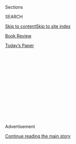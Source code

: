 <div id="app">

<div>

<div>

<div>

<div class="NYTAppHideMasthead css-1q2w90k e1suatyy0">

<div class="section css-ui9rw0 e1suatyy2">

<div class="css-eph4ug er09x8g0">

<div class="css-6n7j50">

</div>

<span class="css-1dv1kvn">Sections</span>

<div class="css-10488qs">

<span class="css-1dv1kvn">SEARCH</span>

</div>

[Skip to content](#site-content)[Skip to site index](#site-index)

</div>

<div id="masthead-section-label" class="css-1wr3we4 eaxe0e00">

[Book
Review](https://www.nytimes3xbfgragh.onion/section/books/review)

</div>

<div class="css-10698na e1huz5gh0">

</div>

</div>

<div id="masthead-bar-one" class="section hasLinks css-15hmgas e1csuq9d3">

<div class="css-uqyvli e1csuq9d0">

</div>

<div class="css-1uqjmks e1csuq9d1">

</div>

<div class="css-9e9ivx">

[](https://myaccount.nytimes3xbfgragh.onion/auth/login?response_type=cookie&client_id=vi)

</div>

<div class="css-1bvtpon e1csuq9d2">

[Today’s
Paper](https://www.nytimes3xbfgragh.onion/section/todayspaper)

</div>

</div>

</div>

</div>

<div data-aria-hidden="false">

<div id="site-content" data-role="main">

<div>

<div class="css-1aor85t" style="opacity:0.000000001;z-index:-1;visibility:hidden">

<div class="css-1hqnpie">

<div class="css-epjblv">

<span class="css-17xtcya">[Book
Review](/section/books/review)</span><span class="css-x15j1o">|</span><span class="css-fwqvlz">Bodies
of
Evidence</span>

</div>

<div class="css-k008qs">

<div class="css-1iwv8en">

<span class="css-18z7m18"></span>

<div>

</div>

</div>

<span class="css-1n6z4y">https://nyti.ms/2Rf0inI</span>

<div class="css-1705lsu">

<div class="css-4xjgmj">

<div class="css-4skfbu" data-role="toolbar" data-aria-label="Social Media Share buttons, Save button, and Comments Panel with current comment count" data-testid="share-tools">

  - 
  - 
  - 
  - 
    
    <div class="css-6n7j50">
    
    </div>

  - 

</div>

</div>

</div>

</div>

</div>

</div>

<div class="css-13pd83m">

</div>

<div id="top-wrapper" class="css-1sy8kpn">

<div id="top-slug" class="css-l9onyx">

Advertisement

</div>

[Continue reading the main
story](#after-top)

<div class="ad top-wrapper" style="text-align:center;height:100%;display:block;min-height:250px">

<div id="top" class="place-ad" data-position="top" data-size-key="top">

</div>

</div>

<div id="after-top">

</div>

</div>

<div id="sponsor-wrapper" class="css-1hyfx7x">

<div id="sponsor-slug" class="css-19vbshk">

Supported by

</div>

[Continue reading the main
story](#after-sponsor)

<div id="sponsor" class="ad sponsor-wrapper" style="text-align:center;height:100%;display:block">

</div>

<div id="after-sponsor">

</div>

</div>

[Crime](/column/crime "Crime")

<div class="css-1vkm6nb ehdk2mb0">

# Bodies of Evidence

</div>

<div class="css-79elbk" data-testid="photoviewer-wrapper">

<div class="css-z3e15g" data-testid="photoviewer-wrapper-hidden">

</div>

<div class="css-1a48zt4 ehw59r15" data-testid="photoviewer-children">

![<span class="css-cnj6d5 e1z0qqy90" itemprop="copyrightHolder"><span class="css-1ly73wi e1tej78p0">Credit...</span><span><span>Pablo
Amargo</span></span></span>](https://static01.graylady3jvrrxbe.onion/images/2020/09/20/books/review/20Crime/20Crime-articleLarge.jpg?quality=75&auto=webp&disable=upscale)

</div>

</div>

<div class="css-xt80pu e12qa4dv0">

<div class="css-18e8msd">

<div class="css-vp77d3 epjyd6m0">

<div class="css-1baulvz">

By <span class="css-1baulvz last-byline" itemprop="name">Marilyn
Stasio</span>

</div>

</div>

  - Sept. 11,
    2020

  - 
    
    <div class="css-4xjgmj">
    
    <div class="css-d8bdto" data-role="toolbar" data-aria-label="Social Media Share buttons, Save button, and Comments Panel with current comment count" data-testid="share-tools">
    
      - 
      - 
      - 
      - 
        
        <div class="css-6n7j50">
        
        </div>
    
      - 
    
    </div>
    
    </div>

</div>

</div>

<div class="section meteredContent css-1r7ky0e" name="articleBody" itemprop="articleBody">

<div class="css-1fanzo5 StoryBodyCompanionColumn">

<div class="css-53u6y8">

What’s a wobble? you ask. In Victorian England, it was a grueling,
six-day speedwalking race, a fad that also became popular in America.
This eccentric sport inspired Peter Lovesey’s first murder mystery,
“[Wobble to
Death](https://www.theguardian.com/science/blog/2012/jun/19/sports-doping-victorian-style),”
originally published in 1970.

To mark the 50th anniversary of the novel, Lovesey has written a
companion piece, **THE FINISHER (Soho Crime, 353 pp., $27.95),** about
another footrace and another murder that becomes a baffling case for his
enduring series detective, Peter Diamond of the Bath police. That
classically designed English city might not seem like the ideal setting
for a marathon. But Lovesey knows his city intimately, and once the
5,000 or so entrants are off and running — along with “the pirates,
pantomime horses, fairies, carrots, bananas, spacemen, dinosaurs” and
other costumed entrants running for the fun of it — he treats us to
lovingly detailed descriptions of the civic highlights. The runners he
follows are an interesting cross section of the citizenry, from Maeve
Kelly, a primary schoolteacher whose drab life gets its sparkle after
she takes up running, to an illegal immigrant named Spiro, who escapes
virtual slavery in his native Albania only to find himself running for
his life in Bath.

Lovesey is careful to remind us that Bath holds hidden secrets behind
its gracious Georgian architecture. “It offers unrivaled facilities for
getting rid of unwanted corpses,” he says. “Beneath the creamy,
sun-kissed squares, crescents and terraces is a rat-infested underworld
undreamed of by most visitors.” This is the secret world traveled by
“the Finisher,” a murderer who leaves no traces because of his
intimate knowledge of the city’s “dark, dank warren of cellars, vaults,
culverts, sewers and drains.” The light and dark imagery is a fixture of
Lovesey’s Bath novels, in which life is lived on many levels, some in
full sunshine and others buried in shadow.

It’s the middle of winter in Matt Goldman’s **DEAD WEST (Forge, 320 pp.,
$26.99),** and Minnesota temperatures are below zero. That’s reason
enough for Goldman’s engaging private eye, Nils Shapiro, to jump on an
assignment that will take him to warm and sunny Los Angeles. The job
seems like a no-brainer; all he has to do is reassure his client that
her grandson, Ebben Mayer, hasn’t blown his $50 million inheritance on
something stupid, like the movie business. But when he gets to
California, Shapiro finds Ebben mourning the suspicious death of his
fiancée and deeply invested in a film.

</div>

</div>

<div class="css-1fanzo5 StoryBodyCompanionColumn">

<div class="css-53u6y8">

Always a clever writer, Goldman is flat-out hilarious when he’s
satirizing Hollywood hustlers and their outlandish projects. In this
town, he notes, even a Russian gangster has a screenplay in his trunk.
(“Russian tragedy. Will make you cry.”) Individually, these agents,
managers, writers, producers, et al. are endearingly awful; but
observing them in groups — pitching ideas, taking meetings and poisoning
their best friends — is too funny for words.

Let’s say you want to isolate a group of people from the outside world.
Where would you put them? A ship at sea would work. [So would a mansion
in the Scottish
Highlands](https://www.nytimes3xbfgragh.onion/2019/07/17/books/review/the-whisper-man-alex-north-turn-of-the-key-ruth-ware-adrian-mckinty-chain.html).[Ruth
Ware](https://www.nytimes3xbfgragh.onion/2016/08/07/books/review/inside-the-list.html)
has already used those settings, so she sets the bar higher in **ONE BY
ONE (Scout Press, 372 pp., $27.99)** by burying her principal players in
an Alpine chalet beneath an avalanche.

“There is a definite gilded quality to this group,” Ware writes. They’re
an insufferable lot for the most part, especially when they’re fighting
over stock shares, so that lovely avalanche can’t arrive soon enough.
One awed observer sees “what looks like a wall of snow coming down. But
not a wall — that implies something solid. This is something else. A
boiling mass that is air and ice and earth all rolled together.”

Happily, most of these twits know how to ski, so there are stunning
scenes on the mountain as, one by one, they fall off cliffs, plunge into
ravines and tumble into snowbanks. Readers will recognize the obvious
homage to Agatha Christie’s “And Then There Were None,” but with enough
ingenious twists to make this whodunit another triumph for Ware.

My idea of a good psychological suspense story is one that messes with
your head. No cheap thrills, just lots of disorienting plot twists that
have you doubting your own mental faculties. **AN INCONVENIENT WOMAN
(Scarlet, 312 pp., $25.95),** a remarkably polished first mystery by
Stéphanie Buelens, succeeds at these mind games with a taut plot about
Claire Fontaine, a woman who can’t convince anyone that her ex-husband,
Simon, had abused her daughter and caused her death. But in her
determination to keep him from doing the same thing to another woman’s
daughter, Claire devotes herself to stalking him. Another strong woman
enters the story when Simon hires Sloan Wilson, a “sin eater” who makes
her clients’ problems go away.

</div>

</div>

<div class="css-1fanzo5 StoryBodyCompanionColumn">

<div class="css-53u6y8">

So, what’s the story here? Is Simon a monster? Is Claire delusional,
“the madwoman in the attic”? And will the marvelous Sloan Wilson come
back to fix more broken souls? One hopes.

</div>

</div>

</div>

<div>

</div>

<div>

</div>

<div>

</div>

<div>

<div id="bottom-wrapper" class="css-1ede5it">

<div id="bottom-slug" class="css-l9onyx">

Advertisement

</div>

[Continue reading the main
story](#after-bottom)

<div id="bottom" class="ad bottom-wrapper" style="text-align:center;height:100%;display:block;min-height:90px">

</div>

<div id="after-bottom">

</div>

</div>

</div>

</div>

</div>

## Site Index

<div>

</div>

## Site Information Navigation

  - [© <span>2020</span> <span>The New York Times
    Company</span>](https://help.nytimes3xbfgragh.onion/hc/en-us/articles/115014792127-Copyright-notice)

<!-- end list -->

  - [NYTCo](https://www.nytco.com/)
  - [Contact
    Us](https://help.nytimes3xbfgragh.onion/hc/en-us/articles/115015385887-Contact-Us)
  - [Work with us](https://www.nytco.com/careers/)
  - [Advertise](https://nytmediakit.com/)
  - [T Brand Studio](http://www.tbrandstudio.com/)
  - [Your Ad
    Choices](https://www.nytimes3xbfgragh.onion/privacy/cookie-policy#how-do-i-manage-trackers)
  - [Privacy](https://www.nytimes3xbfgragh.onion/privacy)
  - [Terms of
    Service](https://help.nytimes3xbfgragh.onion/hc/en-us/articles/115014893428-Terms-of-service)
  - [Terms of
    Sale](https://help.nytimes3xbfgragh.onion/hc/en-us/articles/115014893968-Terms-of-sale)
  - [Site
    Map](https://spiderbites.nytimes3xbfgragh.onion)
  - [Help](https://help.nytimes3xbfgragh.onion/hc/en-us)
  - [Subscriptions](https://www.nytimes3xbfgragh.onion/subscription?campaignId=37WXW)

</div>

</div>

</div>

</div>

